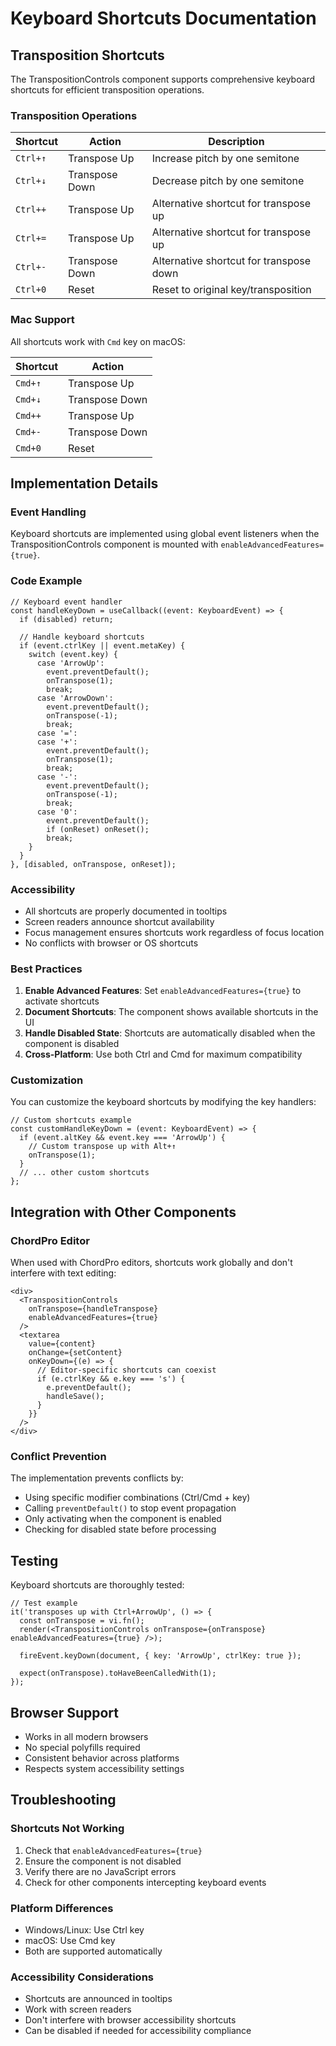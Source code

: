 # Keyboard Shortcuts Documentation

## Transposition Shortcuts

The TranspositionControls component supports comprehensive keyboard shortcuts for efficient transposition operations.

### Transposition Operations

| Shortcut | Action | Description |
|----------|--------|-------------|
| `Ctrl+↑` | Transpose Up | Increase pitch by one semitone |
| `Ctrl+↓` | Transpose Down | Decrease pitch by one semitone |
| `Ctrl++` | Transpose Up | Alternative shortcut for transpose up |
| `Ctrl+=` | Transpose Up | Alternative shortcut for transpose up |
| `Ctrl+-` | Transpose Down | Alternative shortcut for transpose down |
| `Ctrl+0` | Reset | Reset to original key/transposition |

### Mac Support

All shortcuts work with `Cmd` key on macOS:

| Shortcut | Action |
|----------|--------|
| `Cmd+↑` | Transpose Up |
| `Cmd+↓` | Transpose Down |
| `Cmd++` | Transpose Up |
| `Cmd+-` | Transpose Down |
| `Cmd+0` | Reset |

## Implementation Details

### Event Handling

Keyboard shortcuts are implemented using global event listeners when the TranspositionControls component is mounted with `enableAdvancedFeatures={true}`.

### Code Example

```tsx
// Keyboard event handler
const handleKeyDown = useCallback((event: KeyboardEvent) => {
  if (disabled) return;
  
  // Handle keyboard shortcuts
  if (event.ctrlKey || event.metaKey) {
    switch (event.key) {
      case 'ArrowUp':
        event.preventDefault();
        onTranspose(1);
        break;
      case 'ArrowDown':
        event.preventDefault();
        onTranspose(-1);
        break;
      case '=':
      case '+':
        event.preventDefault();
        onTranspose(1);
        break;
      case '-':
        event.preventDefault();
        onTranspose(-1);
        break;
      case '0':
        event.preventDefault();
        if (onReset) onReset();
        break;
    }
  }
}, [disabled, onTranspose, onReset]);
```

### Accessibility

- All shortcuts are properly documented in tooltips
- Screen readers announce shortcut availability
- Focus management ensures shortcuts work regardless of focus location
- No conflicts with browser or OS shortcuts

### Best Practices

1. **Enable Advanced Features**: Set `enableAdvancedFeatures={true}` to activate shortcuts
2. **Document Shortcuts**: The component shows available shortcuts in the UI
3. **Handle Disabled State**: Shortcuts are automatically disabled when the component is disabled
4. **Cross-Platform**: Use both Ctrl and Cmd for maximum compatibility

### Customization

You can customize the keyboard shortcuts by modifying the key handlers:

```tsx
// Custom shortcuts example
const customHandleKeyDown = (event: KeyboardEvent) => {
  if (event.altKey && event.key === 'ArrowUp') {
    // Custom transpose up with Alt+↑
    onTranspose(1);
  }
  // ... other custom shortcuts
};
```

## Integration with Other Components

### ChordPro Editor

When used with ChordPro editors, shortcuts work globally and don't interfere with text editing:

```tsx
<div>
  <TranspositionControls 
    onTranspose={handleTranspose}
    enableAdvancedFeatures={true}
  />
  <textarea 
    value={content} 
    onChange={setContent}
    onKeyDown={(e) => {
      // Editor-specific shortcuts can coexist
      if (e.ctrlKey && e.key === 's') {
        e.preventDefault();
        handleSave();
      }
    }}
  />
</div>
```

### Conflict Prevention

The implementation prevents conflicts by:
- Using specific modifier combinations (Ctrl/Cmd + key)
- Calling `preventDefault()` to stop event propagation
- Only activating when the component is enabled
- Checking for disabled state before processing

## Testing

Keyboard shortcuts are thoroughly tested:

```tsx
// Test example
it('transposes up with Ctrl+ArrowUp', () => {
  const onTranspose = vi.fn();
  render(<TranspositionControls onTranspose={onTranspose} enableAdvancedFeatures={true} />);

  fireEvent.keyDown(document, { key: 'ArrowUp', ctrlKey: true });

  expect(onTranspose).toHaveBeenCalledWith(1);
});
```

## Browser Support

- Works in all modern browsers
- No special polyfills required
- Consistent behavior across platforms
- Respects system accessibility settings

## Troubleshooting

### Shortcuts Not Working

1. Check that `enableAdvancedFeatures={true}`
2. Ensure the component is not disabled
3. Verify there are no JavaScript errors
4. Check for other components intercepting keyboard events

### Platform Differences

- Windows/Linux: Use Ctrl key
- macOS: Use Cmd key  
- Both are supported automatically

### Accessibility Considerations

- Shortcuts are announced in tooltips
- Work with screen readers
- Don't interfere with browser accessibility shortcuts
- Can be disabled if needed for accessibility compliance